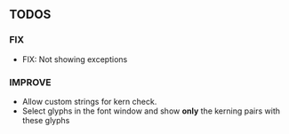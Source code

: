 ## TODOS

### FIX

- FIX: Not showing exceptions

### IMPROVE

- Allow custom strings for kern check.
- Select glyphs in the font window and show **only** the kerning pairs with these glyphs
